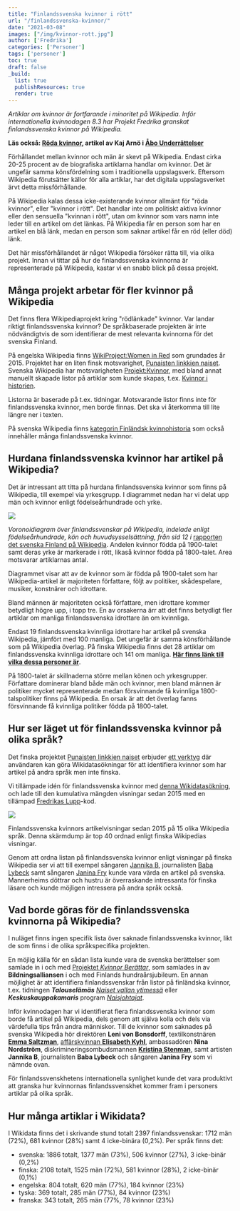 ```yaml
---
title: "Finlandssvenska kvinnor i rött"
url: "/finlandssvenska-kvinnor/"
date: "2021-03-08"
images: ["/img/kvinnor-rott.jpg"]
author: ['Fredrika']
categories: ['Personer']
tags: ['personer']
toc: true
draft: false
_build:
  list: true
  publishResources: true
  render: true
---
```


_Artiklar om kvinnor är fortfarande i minoritet på Wikipedia. Inför internationella kvinnodagen 8.3 har Projekt Fredrika granskat finlandssvenska kvinnor på Wikipedia._

**Läs också: [Röda kvinnor](https://projektfredrika.fi/au-roda-kvinnor/), artikel av Kaj Arnö i [Åbo Underrättelser](https://abounderrattelser.fi/roda-kvinnor/)**

Förhållandet mellan kvinnor och män är skevt på Wikipedia. Endast cirka 20-25 procent av de biografiska artiklarna handlar om kvinnor. Det är ungefär samma könsfördelning som i traditionella uppslagsverk. Eftersom Wikipedia förutsätter källor för alla artiklar, har det digitala uppslagsverket ärvt detta missförhållande.

På Wikipedia kalas dessa icke-existerande kvinnor allmänt för "röda kvinnor", eller "kvinnor i rött". Det handlar inte om politiskt aktiva kvinnor eller den sensuella "kvinnan i rött", utan om kvinnor som vars namn inte leder till en artikel om det länkas. På Wikipedia får en person som har en artikel en blå länk, medan en person som saknar artikel får en röd (eller död) länk.

Det här missförhållandet är något Wikipedia försöker rätta till, via olika projekt. Innan vi tittar på hur de finlandssvenska kvinnorna är representerade på Wikipedia, kastar vi en snabb blick på dessa projekt.

Många projekt arbetar för fler kvinnor på Wikipedia
---------------------------------------------------

Det finns flera Wikipediaprojekt kring "rödlänkade" kvinnor. Var landar riktigt finlandssvenska kvinnor? De språkbaserade projekten är inte nödvändigtvis de som identifierar de mest relevanta kvinnorna för det svenska Finland.

På engelska Wikipedia finns [WikiProject:Women in Red](https://en.wikipedia.org/wiki/Wikipedia:WikiProject_Women_in_Red) som grundades år 2015. Projektet har en liten finsk motsvarighet, [Punaisten linkkien naiset](https://fi.wikipedia.org/wiki/Wikiprojekti:Punaisten_linkkien_naiset/2020). Svenska Wikipedia har motsvarigheten [Projekt:Kvinnor](https://sv.wikipedia.org/wiki/Wikipedia:Projekt_kvinnor), med bland annat manuellt skapade listor på artiklar som kunde skapas, t.ex. [Kvinnor i historien](https://sv.wikipedia.org/wiki/Wikipedia:Projekt_kvinnor/Kvinnor_i_historien).

Listorna är baserade på t.ex. tidningar. Motsvarande listor finns inte för finlandssvenska kvinnor, men borde finnas. Det ska vi återkomma till lite längre ner i texten.

På svenska Wikipedia finns [kategorin Finländsk kvinnohistoria](https://sv.wikipedia.org/wiki/Kategori:Finl%C3%A4ndsk_kvinnohistoria) som också innehåller många finlandssvenska kvinnor.

Hurdana finlandssvenska kvinnor har artikel på Wikipedia?
---------------------------------------------------------

Det är intressant att titta på hurdana finlandssvenska kvinnor som finns på Wikipedia, till exempel via yrkesgrupp. I diagrammet nedan har vi delat upp män och kvinnor enligt födelseårhundrade och yrke.

![](/2021/03/Screenshot-2021-02-25-at-10.04.16-1017x1024-1.jpg)

_Voronoidiagram över finlandssvenskar på Wikipedia, indelade enligt födelseårhundrade, kön och huvudsysselsättning, från sid 12 i_ [rapporten det svenska Finland på Wikipedia](/2020/12/Det_svenska_Finland_pa_Wikipedia_2020-11b.pdf). Andelen kvinnor födda på 1900-talet samt deras yrke är markerade i rött, likaså kvinnor födda på 1800-talet. Area motsvarar artiklarnas antal.

Diagrammet visar att av de kvinnor som är födda på 1900-talet som har Wikipedia-artikel är majoriteten författare, följt av politiker, skådespelare, musiker, konstnärer och idrottare.

Bland männen är majoriteten också författare, men idrottare kommer betydligt högre upp, i topp tre. En av orsakerna ärr att det finns betydligt fler artiklar om manliga finlandssvenska idrottare än om kvinnliga.

Endast 19 finlandssvenska kvinnliga idrottare har artikel på svenska Wikipedia, jämfört med 100 manliga. Det ungefär är samma könsförhållande som på Wikipedia överlag. På finska Wikipedia finns det 28 artiklar om finlandssvenska kvinnliga idrottare och 141 om manliga. [**Här finns länk till vilka dessa personer är**](https://docs.google.com/spreadsheets/d/1jwYeid9_BsI6bhUFk9Fk416gNAqtGT10SfCH-PhwHOQ/edit?usp=sharing).

På 1800-talet är skillnaderna större mellan könen och yrkesgrupper. Författare dominerar bland både män och kvinnor, men bland männen är politiker mycket representerade medan försvinnande få kvinnliga 1800-talspolitiker finns på Wikipedia. En orsak är att det överlag fanns försvinnande få kvinnliga politiker födda på 1800-talet.

Hur ser läget ut för finlandssvenska kvinnor på olika språk?
------------------------------------------------------------

Det finska projektet [Punaisten linkkien naiset](https://fi.wikipedia.org/wiki/Wikiprojekti:Punaisten_linkkien_naiset/2020) erbjuder [ett verktyg](https://fi.wikipedia.org/wiki/Wikiprojekti:Punaisten_linkkien_naiset/2020/apukeinot) där användaren kan göra Wikidatasökningar för att identifiera kvinnor som har artikel på andra språk men inte finska.

Vi tillämpade idén för finlandssvenska kvinnor med [denna Wikidatasökning](https://query.wikidata.org/#%23%20finlandssvenskar%0ASELECT%20DISTINCT%20%3Fperson%20%3FpersonLabel%20%3FpersonDescription%20%0A%20%20%28GROUP_CONCAT%28DISTINCT%20%3Fp31label%3BSEPARATOR%3D%22%2C%20%22%29%20AS%20%3Finstansav%29%20%0A%20%20%28GROUP_CONCAT%28DISTINCT%20%3Fp21label%3BSEPARATOR%3D%22%2C%20%22%29%20AS%20%3Fk%C3%B6n%29%20%0A%20%20%28GROUP_CONCAT%28DISTINCT%20%3Flevnads%C3%A5r%3BSEPARATOR%3D%22%2C%20%22%29%20AS%20%3Ff%C3%B6delse%C3%A5r%29%20%0A%20%20%28GROUP_CONCAT%28DISTINCT%20%3Fp19label%3BSEPARATOR%3D%22%2C%20%22%29%20AS%20%3Ff%C3%B6delseort%29%20%0A%20%20%28GROUP_CONCAT%28DISTINCT%20%3Fp106label%3BSEPARATOR%3D%22%2C%20%22%29%20AS%20%3Fsyssels%C3%A4ttning%29%20%0A%20%20%28GROUP_CONCAT%28DISTINCT%20%3Fp39label%3BSEPARATOR%3D%22%2C%20%22%29%20AS%20%3Fbefattning%29%20%0A%20%20%28GROUP_CONCAT%28DISTINCT%20%3Fp366label%3BSEPARATOR%3D%22%2C%20%22%29%20AS%20%3Futm%C3%A4rkelser%29%20%0A%0A%20%20%28GROUP_CONCAT%28DISTINCT%20%3Fp103label%3BSEPARATOR%3D%22%2C%20%22%29%20AS%20%3Fmodersm%C3%A5l%29%20%0A%20%20%28GROUP_CONCAT%28DISTINCT%20%3Fp1412label%3BSEPARATOR%3D%22%2C%20%22%29%20AS%20%3Ftaladespr%C3%A5k%29%20%0A%20%20%28GROUP_CONCAT%28DISTINCT%20%3Fp27label%3BSEPARATOR%3D%22%2C%20%22%29%20AS%20%3Fmedborgarskap%29%20%0A%20%20%28GROUP_CONCAT%28DISTINCT%20%3Fp172label%3BSEPARATOR%3D%22%2C%20%22%29%20AS%20%3Fetniskgrupp%29%20%0A%0A%20%20%28GROUP_CONCAT%28DISTINCT%20%3Fwpsv_title%3BSEPARATOR%3D%22%2C%20%22%29%20AS%20%3Fsv_title%29%20%0A%20%20%28GROUP_CONCAT%28DISTINCT%20%3Fwpfi_title%3BSEPARATOR%3D%22%2C%20%22%29%20AS%20%3Ffi_title%29%20%0A%20%20%28GROUP_CONCAT%28DISTINCT%20%3Fwpno_title%3BSEPARATOR%3D%22%2C%20%22%29%20AS%20%3Fno_title%29%20%0A%20%20%28GROUP_CONCAT%28DISTINCT%20%3Fwpda_title%3BSEPARATOR%3D%22%2C%20%22%29%20AS%20%3Fda_title%29%20%0A%20%20%28GROUP_CONCAT%28DISTINCT%20%3Fwpen_title%3BSEPARATOR%3D%22%2C%20%22%29%20AS%20%3Fen_title%29%20%0A%20%20%28GROUP_CONCAT%28DISTINCT%20%3Fwpde_title%3BSEPARATOR%3D%22%2C%20%22%29%20AS%20%3Fde_title%29%20%0A%20%20%28GROUP_CONCAT%28DISTINCT%20%3Fwpfr_title%3BSEPARATOR%3D%22%2C%20%22%29%20AS%20%3Ffr_title%29%20%0A%20%20%28GROUP_CONCAT%28DISTINCT%20%3Fwpes_title%3BSEPARATOR%3D%22%2C%20%22%29%20AS%20%3Fes_title%29%20%0A%20%20%28GROUP_CONCAT%28DISTINCT%20%3Fwppt_title%3BSEPARATOR%3D%22%2C%20%22%29%20AS%20%3Fpt_title%29%20%0A%20%20%28GROUP_CONCAT%28DISTINCT%20%3Fwpet_title%3BSEPARATOR%3D%22%2C%20%22%29%20AS%20%3Fet_title%29%20%0A%20%20%28GROUP_CONCAT%28DISTINCT%20%3Fwpso_title%3BSEPARATOR%3D%22%2C%20%22%29%20AS%20%3Fso_title%29%20%0A%20%20%28GROUP_CONCAT%28DISTINCT%20%3Fwpru_title%3BSEPARATOR%3D%22%2C%20%22%29%20AS%20%3Fru_title%29%20%0A%20%20%28GROUP_CONCAT%28DISTINCT%20%3Fwpar_title%3BSEPARATOR%3D%22%2C%20%22%29%20AS%20%3Far_title%29%20%0A%20%20%28GROUP_CONCAT%28DISTINCT%20%3Fwpzh_title%3BSEPARATOR%3D%22%2C%20%22%29%20AS%20%3Fzh_title%29%20%0A%20%20%28GROUP_CONCAT%28DISTINCT%20%3Fwpja_title%3BSEPARATOR%3D%22%2C%20%22%29%20AS%20%3Fja_title%29%20%0A%0AWHERE%20%0A%7B%0A%20%20hint%3AQuery%20hint%3Aoptimizer%20%22None%22%20.%0A%20%20%3Fperson%20wdt%3AP172%20wd%3AQ726673.%0A%23man%20%20%3Fperson%20wdt%3AP21%20wd%3AQ6581097.%20%0A%20%20%3Fperson%20wdt%3AP21%20wd%3AQ6581072.%20%0A%23idrottare%20%20%3Fperson%20wdt%3AP106%2Fwdt%3AP279%2a%20wd%3AQ2066131.%20%20%20%0A%0A%20%20OPTIONAL%20%7B%20%3Fperson%20wdt%3AP106%20%3Fp106.%20%3Fp106%20rdfs%3Alabel%20%3Fp106label%20.%20FILTER%28lang%28%3Fp106label%29%3D%27sv%27%29%20%7D%20%20%0A%20%20OPTIONAL%20%7B%20%3Fperson%20wdt%3AP39%20%3Fp39.%20%3Fp39%20rdfs%3Alabel%20%3Fp39label%20.%20FILTER%28lang%28%3Fp39label%29%3D%27sv%27%29%20%7D%0A%20%20OPTIONAL%20%7B%20%3Fperson%20wdt%3AP366%20%3Fp366.%20%3Fp366%20rdfs%3Alabel%20%3Fp366label%20.%20FILTER%28lang%28%3Fp366label%29%3D%27sv%27%29%20%7D%0A%20%20%0A%20%20OPTIONAL%20%7B%20%3Fperson%20wdt%3AP31%20%3Fp31.%20%3Fp31%20rdfs%3Alabel%20%3Fp31label%20.%20FILTER%28lang%28%3Fp31label%29%3D%27sv%27%29%20%7D%0A%20%20OPTIONAL%20%7B%20%3Fperson%20wdt%3AP21%20%3Fp21.%20%3Fp21%20rdfs%3Alabel%20%3Fp21label%20.%20FILTER%28lang%28%3Fp21label%29%3D%27sv%27%29%20%7D%0A%0A%20%20OPTIONAL%20%7B%20%3Fperson%20wdt%3AP19%20%3Fp19%20.%20%3Fp19%20rdfs%3Alabel%20%3Fp19label%20.%20FILTER%28lang%28%3Fp19label%29%3D%27sv%27%29%20%7D%0A%0A%20%20OPTIONAL%20%7B%20%3Fperson%20wdt%3AP103%20%3Fp103.%20%3Fp103%20rdfs%3Alabel%20%3Fp103label%20.%20FILTER%28lang%28%3Fp103label%29%3D%27sv%27%29%20%7D%0A%20%20OPTIONAL%20%7B%20%3Fperson%20wdt%3AP1412%20%3Fp1412.%20%3Fp1412%20rdfs%3Alabel%20%3Fp1412label%20.%20FILTER%28lang%28%3Fp1412label%29%3D%27sv%27%29%20%7D%0A%20%20OPTIONAL%20%7B%20%3Fperson%20wdt%3AP27%20%3Fp27.%20%3Fp27%20rdfs%3Alabel%20%3Fp27label%20.%20FILTER%28lang%28%3Fp27label%29%3D%27sv%27%29%20%7D%0A%20%20OPTIONAL%20%7B%20%3Fperson%20wdt%3AP172%20%3Fp172.%20%3Fp172%20rdfs%3Alabel%20%3Fp172label%20.%20FILTER%28lang%28%3Fp172label%29%3D%27sv%27%29%20%7D%0A%0A%23%20%20d%C3%B6d%20och%20levnads%C3%A5r%0A%20%20OPTIONAL%20%7B%20%3Fperson%20wdt%3AP569%20%3Fp569%20.%20%20%20%20BIND%28SUBSTR%28STR%28COALESCE%28%3Fp569%2C%22%22%29%29%2C1%2C4%29%20AS%20%3Ff_%C3%A5r%29%7D%0A%20%20OPTIONAL%20%7B%20%3Fperson%20wdt%3AP570%20%3Fp570%20.%20%7D%0A%20%20BIND%28CONCAT%28SUBSTR%28STR%28COALESCE%28%3Fp569%2C%22%22%29%29%2C1%2C4%29%2C%22-%22%2CSUBSTR%28STR%28COALESCE%28%3Fp570%2C%22%22%29%29%2C1%2C4%29%29%20AS%20%3Flevnads%C3%A5r%29%0A%20%20%0A%20%20OPTIONAL%20%7B%20%3Fwpsv%20schema%3Aabout%20%3Fperson%20.%20%3Fwpsv%20schema%3AisPartOf%20%3Chttps%3A%2F%2Fsv.wikipedia.org%2F%3E%3Bschema%3Aname%20%3Fwpsv_title.%7D%0A%20%20OPTIONAL%20%7B%20%3Fwpfi%20schema%3Aabout%20%3Fperson%20.%20%3Fwpfi%20schema%3AisPartOf%20%3Chttps%3A%2F%2Ffi.wikipedia.org%2F%3E%3Bschema%3Aname%20%3Fwpfi_title.%7D%0A%20%20OPTIONAL%20%7B%20%3Fwpno%20schema%3Aabout%20%3Fperson%20.%20%3Fwpno%20schema%3AisPartOf%20%3Chttps%3A%2F%2Fno.wikipedia.org%2F%3E%3Bschema%3Aname%20%3Fwpno_title.%7D%0A%20%20OPTIONAL%20%7B%20%3Fwpda%20schema%3Aabout%20%3Fperson%20.%20%3Fwpda%20schema%3AisPartOf%20%3Chttps%3A%2F%2Fda.wikipedia.org%2F%3E%3Bschema%3Aname%20%3Fwpda_title.%7D%0A%20%20OPTIONAL%20%7B%20%3Fwpen%20schema%3Aabout%20%3Fperson%20.%20%3Fwpen%20schema%3AisPartOf%20%3Chttps%3A%2F%2Fen.wikipedia.org%2F%3E%3Bschema%3Aname%20%3Fwpen_title.%7D%0A%20%20OPTIONAL%20%7B%20%3Fwpde%20schema%3Aabout%20%3Fperson%20.%20%3Fwpde%20schema%3AisPartOf%20%3Chttps%3A%2F%2Fde.wikipedia.org%2F%3E%3Bschema%3Aname%20%3Fwpde_title.%7D%0A%20%20OPTIONAL%20%7B%20%3Fwpfr%20schema%3Aabout%20%3Fperson%20.%20%3Fwpfr%20schema%3AisPartOf%20%3Chttps%3A%2F%2Ffr.wikipedia.org%2F%3E%3Bschema%3Aname%20%3Fwpfr_title.%7D%0A%20%20OPTIONAL%20%7B%20%3Fwpes%20schema%3Aabout%20%3Fperson%20.%20%3Fwpes%20schema%3AisPartOf%20%3Chttps%3A%2F%2Fes.wikipedia.org%2F%3E%3Bschema%3Aname%20%3Fwpes_title.%7D%0A%20%20OPTIONAL%20%7B%20%3Fwppt%20schema%3Aabout%20%3Fperson%20.%20%3Fwppt%20schema%3AisPartOf%20%3Chttps%3A%2F%2Fpt.wikipedia.org%2F%3E%3Bschema%3Aname%20%3Fwppt_title.%7D%0A%20%20OPTIONAL%20%7B%20%3Fwpet%20schema%3Aabout%20%3Fperson%20.%20%3Fwpet%20schema%3AisPartOf%20%3Chttps%3A%2F%2Fet.wikipedia.org%2F%3E%3Bschema%3Aname%20%3Fwpet_title.%7D%0A%20%20OPTIONAL%20%7B%20%3Fwpso%20schema%3Aabout%20%3Fperson%20.%20%3Fwpso%20schema%3AisPartOf%20%3Chttps%3A%2F%2Fso.wikipedia.org%2F%3E%3Bschema%3Aname%20%3Fwpso_title.%7D%0A%20%20OPTIONAL%20%7B%20%3Fwpru%20schema%3Aabout%20%3Fperson%20.%20%3Fwpru%20schema%3AisPartOf%20%3Chttps%3A%2F%2Fru.wikipedia.org%2F%3E%3Bschema%3Aname%20%3Fwpru_title.%7D%0A%20%20OPTIONAL%20%7B%20%3Fwpar%20schema%3Aabout%20%3Fperson%20.%20%3Fwpar%20schema%3AisPartOf%20%3Chttps%3A%2F%2Far.wikipedia.org%2F%3E%3Bschema%3Aname%20%3Fwpar_title.%7D%0A%20%20OPTIONAL%20%7B%20%3Fwpzh%20schema%3Aabout%20%3Fperson%20.%20%3Fwpzh%20schema%3AisPartOf%20%3Chttps%3A%2F%2Fzh.wikipedia.org%2F%3E%3Bschema%3Aname%20%3Fwpzh_title.%7D%0A%20%20OPTIONAL%20%7B%20%3Fwpja%20schema%3Aabout%20%3Fperson%20.%20%3Fwpja%20schema%3AisPartOf%20%3Chttps%3A%2F%2Fja.wikipedia.org%2F%3E%3Bschema%3Aname%20%3Fwpja_title.%7D%0A%0A%20%20SERVICE%20wikibase%3Alabel%20%7B%20bd%3AserviceParam%20wikibase%3Alanguage%20%22sv%22.%20%7D%0A%20%20%0A%7DGROUP%20BY%20%3Fperson%20%3FpersonLabel%20%3FpersonDescription%20%0AORDER%20BY%20%3FpersonLabel), och lade till den kumulativa mängden visningar sedan 2015 med en tillämpad [Fredrikas Lupp](https://projektfredrika.fi/Fredrikas%20Lupp/)\-kod.

![](/2021/03/Screenshot-2021-03-01-at-11.16.29-1024x571.png)

Finlandssvenska kvinnors artikelvisningar sedan 2015 på 15 olika Wikipedia språk. Denna skärmdump är top 40 ordnad enligt finska Wikipedias visningar.

Genom att ordna listan på finlandssvenska kvinnor enligt visningar på finska Wikipedia ser vi att till exempel sångaren [Jannika B](https://fi.wikipedia.org/wiki/Jannika_B), journalisten [Baba Lybeck](https://fi.wikipedia.org/wiki/Baba_Lybeck) samt sångaren [Janina Fry](https://fi.wikipedia.org/wiki/Janina_Fry) kunde vara värda en artikel på svenska. Mannerheims döttrar och hustru är överraskande intressanta för finska läsare och kunde möjligen intressera på andra språk också.

Vad borde göras för de finlandssvenska kvinnorna på Wikipedia?
--------------------------------------------------------------

I nuläget finns ingen specifik lista över saknade finlandssvenska kvinnor, likt de som finns i de olika språkspecifika projekten.

En möjlig källa för en sådan lista kunde vara de svenska berättelser som samlade in i och med [Projektet _Kvinnor Berättar_](http://www.naistenaani.fi/kvinnor-berattar/projektet/), som samlades in av **Bildningsalliansen** i och med Finlands hundraårsjubileum. En annan möjlighet är att identifiera finlandssvenskar från listor på finländska kvinnor, t.ex. tidningen _**Talouselämäs**_ _[Naiset vallan ytimessä](https://www.talouselama.fi/uutiset/naiset-vallan-ytimessa/004ed960-103c-3a83-8f5b-bf63b570f939)_ eller **_Keskuskauppakamaris_** program  [_Naisjohtajat_](https://naisjohtajat.fi/henkilot/).

Inför kvinnodagen har vi identifierat flera finlandssvenska kvinnor som borde få artikel på Wikipedia, dels genom att själva kolla och dels via värdefulla tips från andra människor. Till de kvinnor som saknades på svenska Wikipedia hör direktören **Leni von Bonsdorff**, textilkonstnären [**Emma Saltzman**](https://fi.wikipedia.org/wiki/Emma_Saltzman), [affärskvinnan **Elisabeth Kyhl**](https://www.igrevenstid.fi/greventexter/elisabeth_kyhl/), ambassadören **Nina Nordström**, diskrimineringsombudsmannen [**Kristina Stenman**](https://fi.wikipedia.org/wiki/Kristina_Stenman), samt artisten **Jannika B**, journalisten **Baba Lybeck** och sångaren **Janina Fry** som vi nämnde ovan.

För finlandssvenskhetens internationella synlighet kunde det vara produktivt att granska hur kvinnornas finlandssvenskhet kommer fram i personers artiklar på olika språk.

Hur många artiklar i Wikidata?
------------------------------

I Wikidata finns det i skrivande stund totalt 2397 finlandssvenskar: 1712 män (72%), 681 kvinnor (28%) samt 4 icke-binära (0,2%). Per språk finns det:  
* svenska: 1886 totalt, 1377 män (73%), 506 kvinnor (27%), 3 icke-binär (0,2%)  
* finska: 2108 totalt, 1525 män (72%), 581 kvinnor (28%), 2 icke-binär (0,1%)  
* engelska: 804 totalt, 620 män (77%), 184 kvinnor (23%)  
* tyska: 369 totalt, 285 män (77%), 84 kvinnor (23%)  
* franska: 343 totalt, 265 män (77%, 78 kvinnor (23%)
